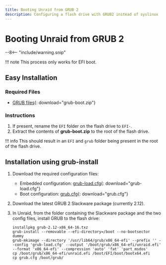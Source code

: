 ```yaml
---
title: Booting Unraid from GRUB 2
description: Configuring a flash drive with GRUB2 instead of syslinux
---
```


# Booting Unraid from GRUB 2

--8<-- "include/warning.snip"

!!! note
    This process only works for EFI boot.

## Easy Installation

### Required Files

- [GRUB files](assets/grub-boot.zip){: download="grub-boot.zip"}

### Instructions

1. If present, rename the `EFI` folder on the flash drive to `EFI-`.
2. Extract the contents of **grub-boot.zip** to the root of the flash drive.

!!! info
    This should result in an `EFI` and `grub` folder being present in the root of the flash drive.

## Installation using grub-install

1. Download the required configuration files:
    - Embedded configuration: [grub-load.cfg](assets/grub-load.cfg){: download="grub-load.cfg"}
    - Boot configuration: [grub.cfg](assets/grub.cfg){: download="grub.cfg"}

2. Download the latest GRUB 2 Slackware package (currently 2.12).
3. In Unraid, from the folder containing the Slackware package and the two config files, install GRUB to the flash drive:
   ```
   installpkg grub-2.12-x86_64-16.txz
   grub-install --removable --efi-directory=/boot --no-bootsector dummy
   grub-mkimage --directory '/usr/lib64/grub/x86_64-efi' --prefix '' --config 'grub-load.cfg' --output '/boot/grub/x86_64-efi/unraid.efi' --format 'x86_64-efi' --compression 'auto' 'fat' 'part_msdos'
   cp /boot/grub/x86_64-efi/unraid.efi /boot/EFI/boot/bootx64.efi
   cp grub.cfg /boot/grub/
   ```